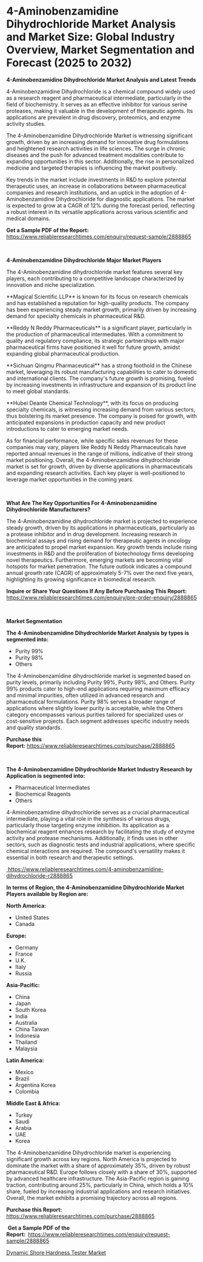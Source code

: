 <p><h1>4-Aminobenzamidine Dihydrochloride Market Analysis and Market Size: Global Industry Overview, Market Segmentation and Forecast (2025 to 2032)</h1></p><p><strong>4-Aminobenzamidine Dihydrochloride Market Analysis and Latest Trends</strong></p>
<p><p>4-Aminobenzamidine Dihydrochloride is a chemical compound widely used as a research reagent and pharmaceutical intermediate, particularly in the field of biochemistry. It serves as an effective inhibitor for various serine proteases, making it valuable in the development of therapeutic agents. Its applications are prevalent in drug discovery, proteomics, and enzyme activity studies.</p><p>The 4-Aminobenzamidine Dihydrochloride Market is witnessing significant growth, driven by an increasing demand for innovative drug formulations and heightened research activities in life sciences. The surge in chronic diseases and the push for advanced treatment modalities contribute to expanding opportunities in this sector. Additionally, the rise in personalized medicine and targeted therapies is influencing the market positively.</p><p>Key trends in the market include investments in R&D to explore potential therapeutic uses, an increase in collaborations between pharmaceutical companies and research institutions, and an uptick in the adoption of 4-Aminobenzamidine Dihydrochloride for diagnostic applications. The market is expected to grow at a CAGR of 12% during the forecast period, reflecting a robust interest in its versatile applications across various scientific and medical domains.</p></p>
<p><strong>Get a Sample PDF of the Report:&nbsp;</strong> <a href="https://www.reliableresearchtimes.com/enquiry/request-sample/2888865?utm_campaign=3493&utm_medium=2&utm_source=Github&utm_content=ia&utm_term=14032025&utm_id=4-aminobenzamidine-dihydrochloride">https://www.reliableresearchtimes.com/enquiry/request-sample/2888865</a></p>
<p>&nbsp;</p>
<p><strong>4-Aminobenzamidine Dihydrochloride Major Market Players</strong></p>
<p><p>The 4-Aminobenzamidine dihydrochloride market features several key players, each contributing to a competitive landscape characterized by innovation and niche specialization.</p><p>**Magical Scientific LLP** is known for its focus on research chemicals and has established a reputation for high-quality products. The company has been experiencing steady market growth, primarily driven by increasing demand for specialty chemicals in pharmaceutical R&D. </p><p>**Reddy N Reddy Pharmaceuticals** is a significant player, particularly in the production of pharmaceutical intermediates. With a commitment to quality and regulatory compliance, its strategic partnerships with major pharmaceutical firms have positioned it well for future growth, amidst expanding global pharmaceutical production.</p><p>**Sichuan Qingmu Pharmaceutical** has a strong foothold in the Chinese market, leveraging its robust manufacturing capabilities to cater to domestic and international clients. The company's future growth is promising, fueled by increasing investments in infrastructure and expansion of its product line to meet global standards.</p><p>**Hubei Deante Chemical Technology**, with its focus on producing specialty chemicals, is witnessing increasing demand from various sectors, thus bolstering its market presence. The company is poised for growth, with anticipated expansions in production capacity and new product introductions to cater to emerging market needs.</p><p>As for financial performance, while specific sales revenues for these companies may vary, players like Reddy N Reddy Pharmaceuticals have reported annual revenues in the range of millions, indicative of their strong market positioning. Overall, the 4-Aminobenzamidine dihydrochloride market is set for growth, driven by diverse applications in pharmaceuticals and expanding research activities. Each key player is well-positioned to leverage market opportunities in the coming years.</p></p>
<p>&nbsp;</p>
<p><strong>What Are The Key Opportunities For 4-Aminobenzamidine Dihydrochloride Manufacturers?</strong></p>
<p><p>The 4-Aminobenzamidine dihydrochloride market is projected to experience steady growth, driven by its applications in pharmaceuticals, particularly as a protease inhibitor and in drug development. Increasing research in biochemical assays and rising demand for therapeutic agents in oncology are anticipated to propel market expansion. Key growth trends include rising investments in R&D and the proliferation of biotechnology firms developing novel therapeutics. Furthermore, emerging markets are becoming vital hotspots for market penetration. The future outlook indicates a compound annual growth rate (CAGR) of approximately 5-7% over the next five years, highlighting its growing significance in biomedical research.</p></p>
<p><strong>Inquire or Share Your Questions If Any Before Purchasing This Report:</strong> <a href="https://www.reliableresearchtimes.com/enquiry/pre-order-enquiry/2888865?utm_campaign=3493&utm_medium=2&utm_source=Github&utm_content=ia&utm_term=14032025&utm_id=4-aminobenzamidine-dihydrochloride">https://www.reliableresearchtimes.com/enquiry/pre-order-enquiry/2888865</a></p>
<p>&nbsp;</p>
<p><strong>Market Segmentation</strong></p>
<p><strong>The 4-Aminobenzamidine Dihydrochloride Market Analysis by types is segmented into:</strong></p>
<p><ul><li>Purity 99%</li><li>Purity 98%</li><li>Others</li></ul></p>
<p><p>The 4-Aminobenzamidine dihydrochloride market is segmented based on purity levels, primarily including Purity 99%, Purity 98%, and Others. Purity 99% products cater to high-end applications requiring maximum efficacy and minimal impurities, often utilized in advanced research and pharmaceutical formulations. Purity 98% serves a broader range of applications where slightly lower purity is acceptable, while the Others category encompasses various purities tailored for specialized uses or cost-sensitive projects. Each segment addresses specific industry needs and quality standards.</p></p>
<p><strong>Purchase this Report:&nbsp;</strong><a href="https://www.reliableresearchtimes.com/purchase/2888865?utm_campaign=3493&utm_medium=2&utm_source=Github&utm_content=ia&utm_term=14032025&utm_id=4-aminobenzamidine-dihydrochloride">https://www.reliableresearchtimes.com/purchase/2888865</a></p>
<p>&nbsp;</p>
<p><strong>The 4-Aminobenzamidine Dihydrochloride Market Industry Research by Application is segmented into:</strong></p>
<p><ul><li>Pharmaceutical Intermediates</li><li>Biochemical Reagents</li><li>Others</li></ul></p>
<p><p>4-Aminobenzamidine dihydrochloride serves as a crucial pharmaceutical intermediate, playing a vital role in the synthesis of various drugs, particularly those targeting enzyme inhibition. Its application as a biochemical reagent enhances research by facilitating the study of enzyme activity and protease mechanisms. Additionally, it finds uses in other sectors, such as diagnostic tests and industrial applications, where specific chemical interactions are required. The compound's versatility makes it essential in both research and therapeutic settings.</p></p>
<p><a href="https://www.reliableresearchtimes.com/4-aminobenzamidine-dihydrochloride-r2888865?utm_campaign=3493&utm_medium=2&utm_source=Github&utm_content=ia&utm_term=14032025&utm_id=4-aminobenzamidine-dihydrochloride">&nbsp;https://www.reliableresearchtimes.com/4-aminobenzamidine-dihydrochloride-r2888865</a></p>
<p><strong>In terms of Region, the 4-Aminobenzamidine Dihydrochloride Market Players available by Region are:</strong></p>
<p>
    <p> <strong> North America: </strong>
        <ul>
            <li>United States</li>
            <li>Canada</li>
        </ul>
        </p> 
    <p> <strong> Europe: </strong>
        <ul>
            <li>Germany</li>
            <li>France</li>
            <li>U.K.</li>
            <li>Italy</li>
            <li>Russia</li>
        </ul>
        </p> 
    <p> <strong> Asia-Pacific: </strong>
        <ul>
            <li>China</li>
            <li>Japan</li>
            <li>South Korea</li>
            <li>India</li>
            <li>Australia</li>
            <li>China Taiwan</li>
            <li>Indonesia</li>
            <li>Thailand</li>
            <li>Malaysia</li>
        </ul>
        </p> 
    <p> <strong> Latin America: </strong>
        <ul>
            <li>Mexico</li>
            <li>Brazil</li>
            <li>Argentina Korea</li>
            <li>Colombia</li>
        </ul>
        </p> 
    <p> <strong> Middle East & Africa: </strong>
        <ul>
            <li>Turkey</li>
            <li>Saudi</li>
            <li>Arabia</li>
            <li>UAE</li>
            <li>Korea</li>
        </ul>
    </p>
    </p>
<p><p>The 4-Aminobenzamidine Dihydrochloride market is experiencing significant growth across key regions. North America is projected to dominate the market with a share of approximately 35%, driven by robust pharmaceutical R&D. Europe follows closely with a share of 30%, supported by advanced healthcare infrastructure. The Asia-Pacific region is gaining traction, contributing around 25%, particularly in China, which holds a 10% share, fueled by increasing industrial applications and research initiatives. Overall, the market exhibits a promising trajectory across all regions.</p></p>
<p><strong>Purchase this Report: </strong><a href="https://www.reliableresearchtimes.com/purchase/2888865?utm_campaign=3493&utm_medium=2&utm_source=Github&utm_content=ia&utm_term=14032025&utm_id=4-aminobenzamidine-dihydrochloride">https://www.reliableresearchtimes.com/purchase/2888865</a></p>
<p>&nbsp;<strong>Get a Sample PDF of the Report:&nbsp;&nbsp;</strong><a href="https://www.reliableresearchtimes.com/enquiry/request-sample/2888865?utm_campaign=3493&utm_medium=2&utm_source=Github&utm_content=ia&utm_term=14032025&utm_id=4-aminobenzamidine-dihydrochloride">https://www.reliableresearchtimes.com/enquiry/request-sample/2888865</a></p>
<p><strong></strong></p>
<p><p><a href="https://github.com/debowflaggqw/Market-Research-Report-List-1/blob/main/dynamic-shore-hardness-tester-market.md?utm_campaign=3493&utm_medium=2&utm_source=Github&utm_content=ia&utm_term=14032025&utm_id=4-aminobenzamidine-dihydrochloride">Dynamic Shore Hardness Tester Market</a></p></p>